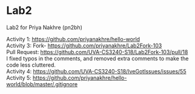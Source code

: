 # Lab2
Lab2 for Priya Nakhre (pn2bh)

Activity 1: https://github.com/priyanakhre/hello-world <br />
Activity 3: Fork- https://github.com/priyanakhre/Lab2Fork-103 <br />
Pull Request: https://github.com/UVA-CS3240-S18/Lab2Fork-103/pull/18 <br />
I fixed typos in the comments, and removed extra comments to make the code less cluttered. <br />
Activity 4: https://github.com/UVA-CS3240-S18/IveGotIssues/issues/55 <br />
Activity 5: https://github.com/priyanakhre/hello-world/blob/master/.gitignore <br />
